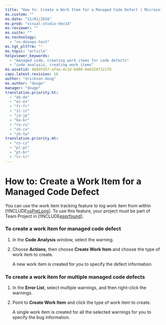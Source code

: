 ```yaml
---
title: "How to: Create a Work Item for a Managed Code Defect | Microsoft Docs"
ms.custom: ""
ms.date: "11/01/2016"
ms.prod: "visual-studio-dev14"
ms.reviewer: ""
ms.suite: ""
ms.technology: 
  - "vs-devops-test"
ms.tgt_pltfrm: ""
ms.topic: "article"
helpviewer_keywords: 
  - "managed code, creating work items for code defects"
  - "code analysis, creating work items"
ms.assetid: 46ddfd57-af4a-4c1d-bd00-8e6328f321f0
caps.latest.revision: 16
author: "erickson-doug"
ms.author: "douge"
manager: "douge"
translation.priority.ht: 
  - "de-de"
  - "es-es"
  - "fr-fr"
  - "it-it"
  - "ja-jp"
  - "ko-kr"
  - "ru-ru"
  - "zh-cn"
  - "zh-tw"
translation.priority.mt: 
  - "cs-cz"
  - "pl-pl"
  - "pt-br"
  - "tr-tr"
---
```

# How to: Create a Work Item for a Managed Code Defect
You can use the work item tracking feature to log work item from within [!INCLUDE[vsPreLong](../code-quality/includes/vsprelong_md.md)]. To use this feature, your project must be part of Team Project in [!INCLUDE[esprfound](../code-quality/includes/esprfound_md.md)].  
  
### To create a work item for managed code defect  
  
1.  In the **Code Analysis** window, select  the warning.  
  
2.  Choose **Actions**, then choose **Create Work Item** and choose the type of work item to create.  
  
     A new work item is created for you to specify the defect information.  
  
### To create a work item for multiple managed code defects  
  
1.  In the **Error List**, select multiple warnings, and then right-click the warnings.  
  
2.  Point to **Create Work Item** and click the type of work item to create.  
  
     A single work item is created for all the selected warnings for you to specify the bug information.